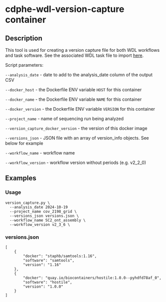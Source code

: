 # cdphe-wdl-version-capture container

## Description
This tool is used for creating a version capture file for both WDL workflows and task software. See the associated WDL task file to import [here](https://github.com/CDPHE-bioinformatics/CDPHE-H5-influenza/blob/main/src/wdls/version_capture_tasks.wdl).

Script parameters:

`--analysis_date` - date to add to the analysis_date column of the output CSV

`--docker_host` - the Dockerfile ENV variable `HOST` for this container

`--docker_name` - the Dockerfile ENV variable `NAME` for this container

`--docker_version` - the Dockerfile ENV variable `VERSION` for this container

`--project_name` - name of sequencing run being analyzed

`--version_capture_docker_version` - the version of this docker image

`--versions_json` - JSON file with an array of version_info objects. See below for example

`--workflow_name` - workflow name

`--workflow_version` - workflow version without periods (e.g. v2_2_0)


## Examples
### Usage
```
version_capture.py \
  --analysis_date 2024-10-19
  --project_name cov_2198_grid \
  --versions_json versions.json \
  --workflow_name SC2_ont_assembly \
  --workflow_version v2_3_6 \
```

### versions.json
```
[ 
    { 
        "docker": "staphb/samtools:1.16", 
        "software": "samtools", 
        "version": "1.16" 
    }, 
    { 
        "docker": "quay.io/biocontainers/hostile:1.0.0--pyhdfd78af_0", 
        "software": "hostile", 
        "version": "1.0.0" 
    }
]
```